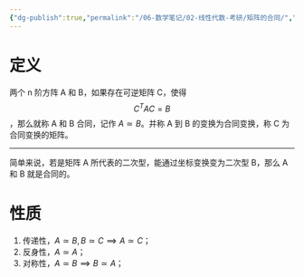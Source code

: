 ```yaml
---
{"dg-publish":true,"permalink":"/06-数学笔记/02-线性代数-考研/矩阵的合同/","tags":["personal/blog","概念","线性代数/二次型"]}
---
```


# 定义
两个 n 阶方阵 A 和 B，如果存在可逆矩阵 C，使得
$$
C^TAC=B
$$
，那么就称 A 和 B 合同，记作 $\displaystyle A \simeq B$。并称 A 到 B 的变换为合同变换，称 C 为合同变换的矩阵。
***
简单来说，若是矩阵 A 所代表的二次型，能通过坐标变换变为二次型 B，那么 A 和 B 就是合同的。

# 性质
1. 传递性，$\displaystyle A \simeq B,B\simeq C\implies A\simeq C$；
2. 反身性，$\displaystyle A\simeq A$；
3. 对称性，$\displaystyle A\simeq B \implies B\simeq A$；

